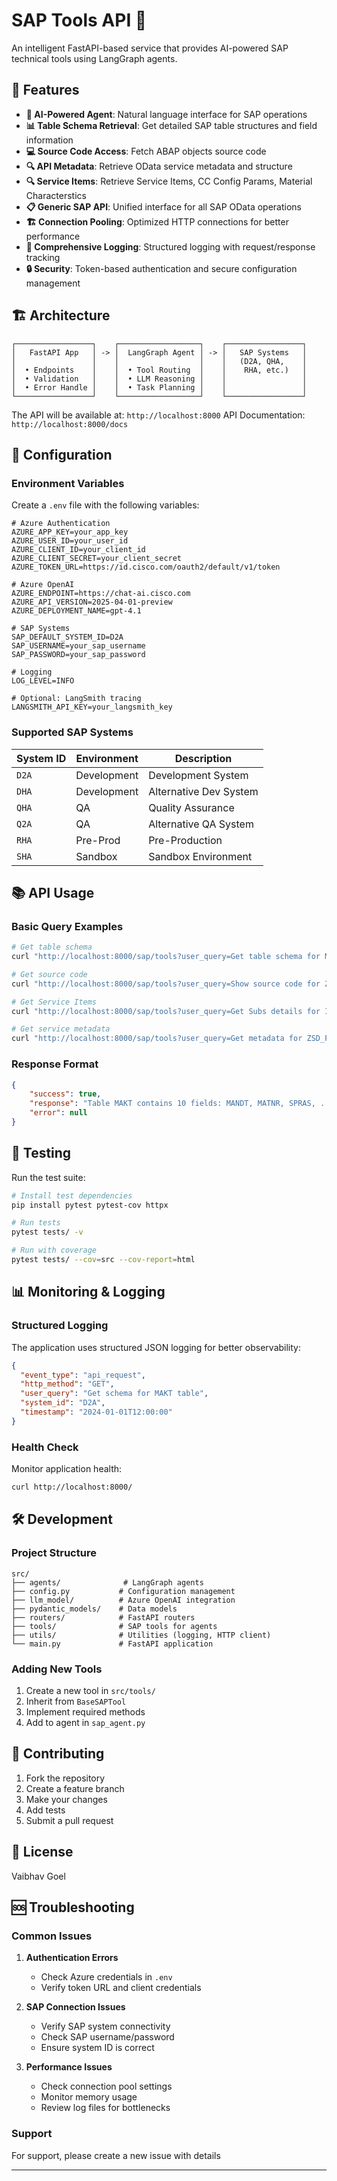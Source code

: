 # SAP Tools API 🚀

An intelligent FastAPI-based service that provides AI-powered SAP technical tools using LangGraph agents.

## 🌟 Features

- **🤖 AI-Powered Agent**: Natural language interface for SAP operations
- **📊 Table Schema Retrieval**: Get detailed SAP table structures and field information
- **💻 Source Code Access**: Fetch ABAP objects source code
- **🔍 API Metadata**: Retrieve OData service metadata and structure
- **🔍 Service Items**: Retrieve Service Items, CC Config Params, Material Characterstics
- **📋 Generic SAP API**: Unified interface for all SAP OData operations
- **🏗️ Connection Pooling**: Optimized HTTP connections for better performance
- **📝 Comprehensive Logging**: Structured logging with request/response tracking
- **🔒 Security**: Token-based authentication and secure configuration management

## 🏗️ Architecture

```
┌─────────────────┐    ┌──────────────────┐    ┌─────────────────┐
│   FastAPI App   │ -> │  LangGraph Agent │ -> │   SAP Systems   │
│                 │    │                  │    │   (D2A, QHA,    │
│  • Endpoints    │    │  • Tool Routing  │    │    RHA, etc.)   │
│  • Validation   │    │  • LLM Reasoning │    │                 │
│  • Error Handle │    │  • Task Planning │    │                 │
└─────────────────┘    └──────────────────┘    └─────────────────┘
```

The API will be available at: `http://localhost:8000`
API Documentation: `http://localhost:8000/docs`

## 🔧 Configuration

### Environment Variables

Create a `.env` file with the following variables:

```env
# Azure Authentication
AZURE_APP_KEY=your_app_key
AZURE_USER_ID=your_user_id
AZURE_CLIENT_ID=your_client_id
AZURE_CLIENT_SECRET=your_client_secret
AZURE_TOKEN_URL=https://id.cisco.com/oauth2/default/v1/token

# Azure OpenAI
AZURE_ENDPOINT=https://chat-ai.cisco.com
AZURE_API_VERSION=2025-04-01-preview
AZURE_DEPLOYMENT_NAME=gpt-4.1

# SAP Systems
SAP_DEFAULT_SYSTEM_ID=D2A
SAP_USERNAME=your_sap_username
SAP_PASSWORD=your_sap_password

# Logging
LOG_LEVEL=INFO

# Optional: LangSmith tracing
LANGSMITH_API_KEY=your_langsmith_key
```

### Supported SAP Systems

| System ID | Environment | Description |
|-----------|-------------|-------------|
| `D2A` | Development | Development System |
| `DHA` | Development | Alternative Dev System |
| `QHA` | QA | Quality Assurance |
| `Q2A` | QA | Alternative QA System |
| `RHA` | Pre-Prod | Pre-Production |
| `SHA` | Sandbox | Sandbox Environment |

## 📚 API Usage

### Basic Query Examples

```bash
# Get table schema
curl "http://localhost:8000/sap/tools?user_query=Get table schema for MAKT from D2A system"

# Get source code  
curl "http://localhost:8000/sap/tools?user_query=Show source code for ZCL_JIRA_ISSUES from D2A system"

# Get Service Items
curl "http://localhost:8000/sap/tools?user_query=Get Subs details for INTVG1232 from D2A System"

# Get service metadata
curl "http://localhost:8000/sap/tools?user_query=Get metadata for ZSD_PRODUCTS service, Namespace ZSB_PRODUCTS, System D2A"
```

### Response Format

```json
{
    "success": true,
    "response": "Table MAKT contains 10 fields: MANDT, MATNR, SPRAS, ...",
    "error": null
}
```

## 🧪 Testing

Run the test suite:

```bash
# Install test dependencies
pip install pytest pytest-cov httpx

# Run tests
pytest tests/ -v

# Run with coverage
pytest tests/ --cov=src --cov-report=html
```

## 📊 Monitoring & Logging

### Structured Logging

The application uses structured JSON logging for better observability:

```json
{
  "event_type": "api_request",
  "http_method": "GET",
  "user_query": "Get schema for MAKT table",
  "system_id": "D2A",
  "timestamp": "2024-01-01T12:00:00"
}
```

### Health Check

Monitor application health:

```bash
curl http://localhost:8000/
```

## 🛠️ Development

### Project Structure

```
src/
├── agents/              # LangGraph agents
├── config.py           # Configuration management
├── llm_model/          # Azure OpenAI integration
├── pydantic_models/    # Data models
├── routers/            # FastAPI routers
├── tools/              # SAP tools for agents
├── utils/              # Utilities (logging, HTTP client)
└── main.py             # FastAPI application
```

### Adding New Tools

1. Create a new tool in `src/tools/`
2. Inherit from `BaseSAPTool`
3. Implement required methods
4. Add to agent in `sap_agent.py`

## 🤝 Contributing

1. Fork the repository
2. Create a feature branch
3. Make your changes
4. Add tests
5. Submit a pull request

## 📝 License

Vaibhav Goel

## 🆘 Troubleshooting

### Common Issues

1. **Authentication Errors**
   - Check Azure credentials in `.env`
   - Verify token URL and client credentials

2. **SAP Connection Issues**  
   - Verify SAP system connectivity
   - Check SAP username/password
   - Ensure system ID is correct

3. **Performance Issues**
   - Check connection pool settings
   - Monitor memory usage
   - Review log files for bottlenecks

### Support

For support, please create a new issue with details

---
